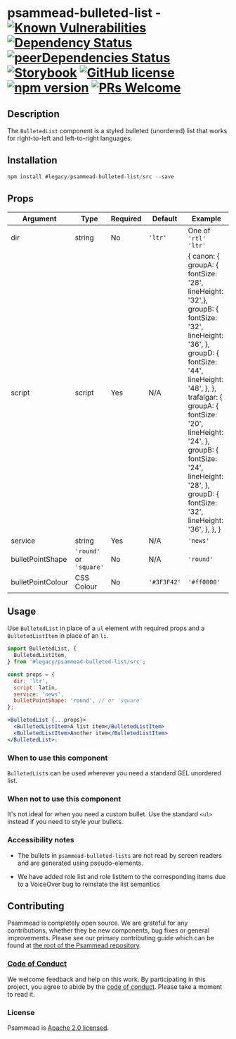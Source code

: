 # psammead-bulleted-list - [![Known Vulnerabilities](https://snyk.io/test/github/bbc/psammead/badge.svg?targetFile=packages%2Fcomponents%2Fpsammead-bulleted-list%2Fpackage.json)](https://snyk.io/test/github/bbc/psammead?targetFile=packages%2Fcomponents%2Fpsammead-bulleted-list%2Fpackage.json) [![Dependency Status](https://david-dm.org/bbc/psammead.svg?path=packages/components/psammead-bulleted-list)](https://david-dm.org/bbc/psammead?path=packages/components/psammead-bulleted-list) [![peerDependencies Status](https://david-dm.org/bbc/psammead/peer-status.svg?path=packages/components/psammead-bulleted-list)](https://david-dm.org/bbc/psammead?path=packages/components/psammead-bulleted-list&type=peer) [![Storybook](https://raw.githubusercontent.com/storybooks/brand/master/badge/badge-storybook.svg?sanitize=true)](https://bbc.github.io/psammead/?path=/story/psammead-bulleted-list--containing-image) [![GitHub license](https://img.shields.io/badge/license-Apache%202.0-blue.svg)](https://github.com/bbc/psammead/blob/latest/LICENSE) [![npm version](https://img.shields.io/npm/v/#legacy/psammead-bulleted-list/src.svg)](https://www.npmjs.com/package/#legacy/psammead-bulleted-list/src) [![PRs Welcome](https://img.shields.io/badge/PRs-welcome-brightgreen.svg)](https://github.com/bbc/psammead/blob/latest/CONTRIBUTING.md)

## Description

The `BulletedList` component is a styled bulleted (unordered) list that works for right-to-left and left-to-right languages.

## Installation

```jsx
npm install #legacy/psammead-bulleted-list/src --save
```

## Props

| Argument          | Type                    | Required | Default     | Example                                                                                                                                                                                                                                                                                                                  |
| ----------------- | ----------------------- | -------- | ----------- | ------------------------------------------------------------------------------------------------------------------------------------------------------------------------------------------------------------------------------------------------------------------------------------------------------------------------ |
| dir               | string                  | No       | `'ltr'`     | One of `'rtl'` `'ltr'`                                                                                                                                                                                                                                                                                                   |
| script            | script                  | Yes      | N/A         | { canon: { groupA: { fontSize: '28', lineHeight: '32',}, groupB: { fontSize: '32', lineHeight: '36', }, groupD: { fontSize: '44', lineHeight: '48', }, }, trafalgar: { groupA: { fontSize: '20', lineHeight: '24', }, groupB: { fontSize: '24', lineHeight: '28', }, groupD: { fontSize: '32', lineHeight: '36', }, }, } |
| service           | string                  | Yes      | N/A         | `'news'`                                                                                                                                                                                                                                                                                                                 |
| bulletPointShape  | `'round'` or `'square'` | No       | N/A         | `'round'`                                                                                                                                                                                                                                                                                                                |
| bulletPointColour | CSS Colour              | No       | `'#3F3F42'` | `'#ff0000'`                                                                                                                                                                                                                                                                                                              |

## Usage

Use `BulletedList` in place of a `ul` element with required props and a `BulletedListItem` in place of an `li`.

```jsx
import BulletedList, {
  BulletedListItem,
} from '#legacy/psammead-bulleted-list/src';

const props = {
  dir: 'ltr',
  script: latin,
  service: 'news',
  bulletPointShape: 'round', // or 'square'
};

<BulletedList {...props}>
  <BulletedListItem>A list item</BulletedListItem>
  <BulletedListItem>Another item</BulletedListItem>
</BulletedList>;
```

### When to use this component

`BulletedList`s can be used wherever you need a standard GEL unordered list.

### When not to use this component

It's not ideal for when you need a custom bullet. Use the standard `<ul>` instead if you need to style your bullets.

### Accessibility notes

- The bullets in `psammead-bulleted-lists` are not read by screen readers and are generated using pseudo-elements.

- We have added role list and role listitem to the corresponding items due to a VoiceOver bug to reinstate the list semantics

<!-- Roadmap -->

## Contributing

Psammead is completely open source. We are grateful for any contributions, whether they be new components, bug fixes or general improvements. Please see our primary contributing guide which can be found at [the root of the Psammead repository](https://github.com/bbc/psammead/blob/latest/CONTRIBUTING.md).

### [Code of Conduct](https://github.com/bbc/psammead/blob/latest/CODE_OF_CONDUCT.md)

We welcome feedback and help on this work. By participating in this project, you agree to abide by the [code of conduct](https://github.com/bbc/psammead/blob/latest/CODE_OF_CONDUCT.md). Please take a moment to read it.

### License

Psammead is [Apache 2.0 licensed](https://github.com/bbc/psammead/blob/latest/LICENSE).
